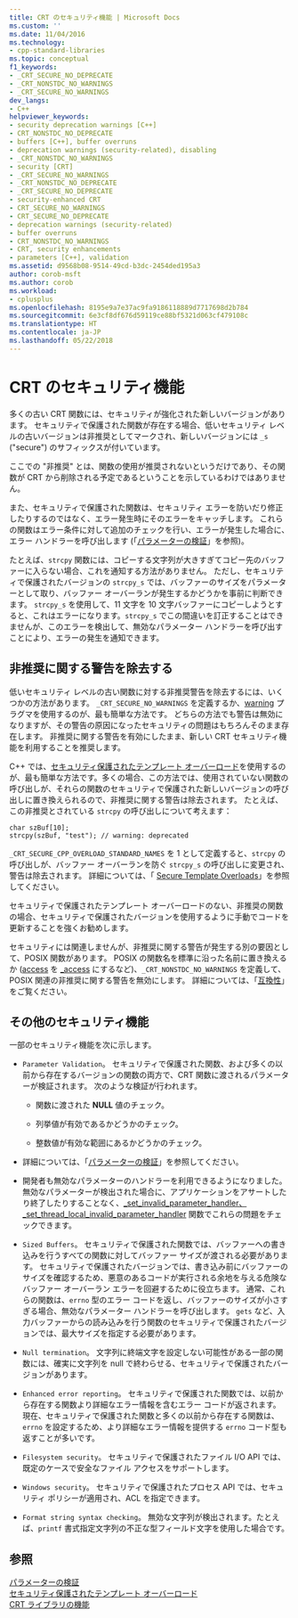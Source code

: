 ```yaml
---
title: CRT のセキュリティ機能 | Microsoft Docs
ms.custom: ''
ms.date: 11/04/2016
ms.technology:
- cpp-standard-libraries
ms.topic: conceptual
f1_keywords:
- _CRT_SECURE_NO_DEPRECATE
- _CRT_NONSTDC_NO_WARNINGS
- _CRT_SECURE_NO_WARNINGS
dev_langs:
- C++
helpviewer_keywords:
- security deprecation warnings [C++]
- CRT_NONSTDC_NO_DEPRECATE
- buffers [C++], buffer overruns
- deprecation warnings (security-related), disabling
- _CRT_NONSTDC_NO_WARNINGS
- security [CRT]
- _CRT_SECURE_NO_WARNINGS
- _CRT_NONSTDC_NO_DEPRECATE
- _CRT_SECURE_NO_DEPRECATE
- security-enhanced CRT
- CRT_SECURE_NO_WARNINGS
- CRT_SECURE_NO_DEPRECATE
- deprecation warnings (security-related)
- buffer overruns
- CRT_NONSTDC_NO_WARNINGS
- CRT, security enhancements
- parameters [C++], validation
ms.assetid: d9568b08-9514-49cd-b3dc-2454ded195a3
author: corob-msft
ms.author: corob
ms.workload:
- cplusplus
ms.openlocfilehash: 8195e9a7e37ac9fa9186118889d7717698d2b784
ms.sourcegitcommit: 6e3cf8df676d59119ce88bf5321d063cf479108c
ms.translationtype: HT
ms.contentlocale: ja-JP
ms.lasthandoff: 05/22/2018
---
```

# <a name="security-features-in-the-crt"></a>CRT のセキュリティ機能
多くの古い CRT 関数には、セキュリティが強化された新しいバージョンがあります。 セキュリティで保護された関数が存在する場合、低いセキュリティ レベルの古いバージョンは非推奨としてマークされ、新しいバージョンには `_s` ("secure") のサフィックスが付いています。  
  
 ここでの "非推奨" とは、関数の使用が推奨されないというだけであり、その関数が CRT から削除される予定であるということを示しているわけではありません。  
  
 また、セキュリティで保護された関数は、セキュリティ エラーを防いだり修正したりするのではなく、エラー発生時にそのエラーをキャッチします。 これらの関数はエラー条件に対して追加のチェックを行い、エラーが発生した場合に、エラー ハンドラーを呼び出します (「[パラメーターの検証](../c-runtime-library/parameter-validation.md)」を参照)。  
  
 たとえば、`strcpy` 関数には、コピーする文字列が大きすぎてコピー先のバッファーに入らない場合、これを通知する方法がありません。 ただし、セキュリティで保護されたバージョンの `strcpy_s` では、バッファーのサイズをパラメーターとして取り、バッファー オーバーランが発生するかどうかを事前に判断できます。 `strcpy_s` を使用して、11 文字を 10 文字バッファーにコピーしようとすると、これはエラーになります。`strcpy_s` でこの間違いを訂正することはできませんが、このエラーを検出して、無効なパラメーター ハンドラーを呼び出すことにより、エラーの発生を通知できます。  
  
## <a name="eliminating-deprecation-warnings"></a>非推奨に関する警告を除去する  
 低いセキュリティ レベルの古い関数に対する非推奨警告を除去するには、いくつかの方法があります。 `_CRT_SECURE_NO_WARNINGS` を定義するか、[warning](../preprocessor/warning.md) プラグマを使用するのが、最も簡単な方法です。 どちらの方法でも警告は無効になりますが、その警告の原因になったセキュリティの問題はもちろんそのまま存在します。 非推奨に関する警告を有効にしたまま、新しい CRT セキュリティ機能を利用することを推奨します。  
  
 C++ では、[セキュリティ保護されたテンプレート オーバーロード](../c-runtime-library/secure-template-overloads.md)を使用するのが、最も簡単な方法です。多くの場合、この方法では、使用されていない関数の呼び出しが、それらの関数のセキュリティで保護された新しいバージョンの呼び出しに置き換えられるので、非推奨に関する警告は除去されます。 たとえば、この非推奨とされている `strcpy` の呼び出しについて考えます：  
  
```  
char szBuf[10];   
strcpy(szBuf, "test"); // warning: deprecated   
```  
  
 `_CRT_SECURE_CPP_OVERLOAD_STANDARD_NAMES` を 1 として定義すると、`strcpy` の呼び出しが、バッファー オーバーランを防ぐ `strcpy_s` の呼び出しに変更され、警告は除去されます。 詳細については、「 [Secure Template Overloads](../c-runtime-library/secure-template-overloads.md)」を参照してください。  
  
 セキュリティで保護されたテンプレート オーバーロードのない、非推奨の関数の場合、セキュリティで保護されたバージョンを使用するように手動でコードを更新することを強くお勧めします。  
  
 セキュリティには関連しませんが、非推奨に関する警告が発生する別の要因として、POSIX 関数があります。 POSIX の関数名を標準に沿った名前に置き換えるか ([access](../c-runtime-library/reference/access-crt.md) を [_access](../c-runtime-library/reference/access-waccess.md) にするなど)、`_CRT_NONSTDC_NO_WARNINGS` を定義して、POSIX 関連の非推奨に関する警告を無効にします。 詳細については、「[互換性](compatibility.md)」をご覧ください。  
  
## <a name="additional-security-features"></a>その他のセキュリティ機能  
 一部のセキュリティ機能を次に示します。  
  
-   `Parameter Validation`。 セキュリティで保護された関数、および多くの以前から存在するバージョンの関数の両方で、CRT 関数に渡されるパラメーターが検証されます。 次のような検証が行われます。  
  
    -   関数に渡された **NULL** 値のチェック。  
  
    -   列挙値が有効であるかどうかのチェック。  
  
    -   整数値が有効な範囲にあるかどうかのチェック。  
  
-   詳細については、「[パラメーターの検証](../c-runtime-library/parameter-validation.md)」を参照してください。  
  
-   開発者も無効なパラメーターのハンドラーを利用できるようになりました。 無効なパラメーターが検出された場合に、アプリケーションをアサートしたり終了したりすることなく、[_set_invalid_parameter_handler、_set_thread_local_invalid_parameter_handler](../c-runtime-library/reference/set-invalid-parameter-handler-set-thread-local-invalid-parameter-handler.md) 関数でこれらの問題をチェックできます。  
  
-   `Sized Buffers`。 セキュリティで保護された関数では、バッファーへの書き込みを行うすべての関数に対してバッファー サイズが渡される必要があります。 セキュリティで保護されたバージョンでは、書き込み前にバッファーのサイズを確認するため、悪意のあるコードが実行される余地を与える危険なバッファー オーバーラン エラーを回避するために役立ちます。 通常、これらの関数は、`errno` 型のエラー コードを返し、バッファーのサイズが小さすぎる場合、無効なパラメーター ハンドラーを呼び出します。 `gets` など、入力バッファーからの読み込みを行う関数のセキュリティで保護されたバージョンでは、最大サイズを指定する必要があります。  
  
-   `Null termination`。 文字列に終端文字を設定しない可能性がある一部の関数には、確実に文字列を null で終わらせる、セキュリティで保護されたバージョンがあります。  
  
-   `Enhanced error reporting`。 セキュリティで保護された関数では、以前から存在する関数より詳細なエラー情報を含むエラー コードが返されます。 現在、セキュリティで保護された関数と多くの以前から存在する関数は、`errno` を設定するため、より詳細なエラー情報を提供する `errno` コード型も返すことが多いです。  
  
-   `Filesystem security`。 セキュリティで保護されたファイル I/O API では、既定のケースで安全なファイル アクセスをサポートします。  
  
-   `Windows security`。 セキュリティで保護されたプロセス API では、セキュリティ ポリシーが適用され、ACL を指定できます。  
  
-   `Format string syntax checking`。 無効な文字列が検出されます。たとえば、`printf` 書式指定文字列の不正な型フィールド文字を使用した場合です。  
  
## <a name="see-also"></a>参照  
 [パラメーターの検証](../c-runtime-library/parameter-validation.md)   
 [セキュリティ保護されたテンプレート オーバーロード](../c-runtime-library/secure-template-overloads.md)   
 [CRT ライブラリの機能](../c-runtime-library/crt-library-features.md)